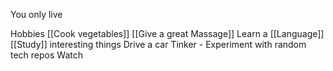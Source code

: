 You only live 

Hobbies
[[Cook vegetables]]
[[Give a great Massage]]
Learn a [[Language]]
[[Study]] interesting things
Drive a car
Tinker - Experiment with random tech repos
Watch